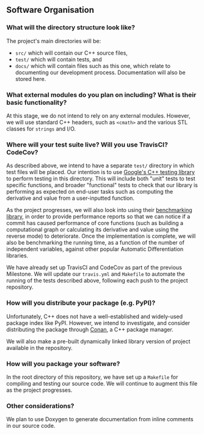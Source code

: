 ## Software Organisation

### What will the directory structure look like?

The project's main directories will be:

* `src/` which will contain our C++ source files,
* `test/` which will contain tests, and
* `docs/` which will contain files such as this one, which relate to documenting our development process. Documentation will also be stored here.

### What external modules do you plan on including? What is their basic functionality?

At this stage, we do not intend to rely on any external modules. However, we will use standard C++ headers, such as `<cmath>` and the various STL classes for `strings` and I/O.

### Where will your test suite live? Will you use TravisCI? CodeCov?

As described above, we intend to have a separate `test/` directory in which test files will be placed. Our intention is to use [Google's C++ testing library](https://github.com/google/googletest) to perform testing in this directory. This will include both "unit" tests to test specific functions, and broader "functional" tests to check that our library is performing as expected on end-user tasks such as computing the derivative and value from a user-inputted function. 

As the project progresses, we will also look into using their [benchmarking library](https://github.com/google/benchmark), in order to provide performance reports so that we can notice if a commit has caused performance of core functions (such as building a computational graph or calculating its derivative and value using the reverse mode) to deteriorate. Once the implementation is complete, we will also be benchmarking the running time, as a function of the number of independent variables, against other popular Automatic Differentiation libraries.

We have already set up TravisCI and CodeCov as part of the previous Milestone. We will update our `travis.yml` and `Makefile` to automate the running of the tests described above, following each push to the project repository.

### How will you distribute your package (e.g. PyPI)?

Unfortunately, C++ does not have a well-established and widely-used package index like PyPI. However, we intend to investigate, and consider distributing the package through [Conan](https://conan.io/), a C++ package manager.

We will also make a pre-built dynamically linked library version of project available in the repository. 

### How will you package your software?

In the root directory of this repository, we have set up a `Makefile` for compiling and testing our source code. We will continue to augment this file as the project progresses.

### Other considerations?

We plan to use Doxygen to generate documentation from inline comments in our source code.